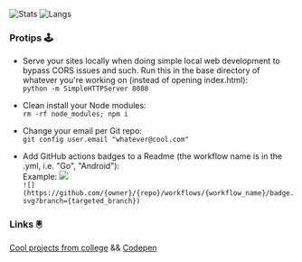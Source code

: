 ![Stats](https://github-readme-stats.vercel.app/api?username=willfolsom&count_private=true&show_icons=true&theme=dark)
![Langs](https://github-readme-stats.vercel.app/api/top-langs/?username=willfolsom&layout=compact&theme=dark)

### Protips 🕹️
+ Serve your sites locally when doing simple local web development to bypass CORS issues and such. Run this in the base directory of whatever you're working on (instead of opening index.html):<br/>
```python -m SimpleHTTPServer 8080```
  
+ Clean install your Node modules:<br/>
```rm -rf node_modules; npm i```
  
+ Change your email per Git repo:<br/>
```git config user.email "whatever@cool.com"```
  
+ Add GitHub actions badges to a Readme (the workflow name is in the .yml, i.e. "Go", "Android"):<br/>
Example: ![](https://github.com/willfolsom/go-koans/workflows/Go/badge.svg?branch=master)<br/>
```![](https://github.com/{owner}/{repo}/workflows/{workflow_name}/badge.svg?branch={targeted_branch})```

### Links 🖲️
[Cool projects from college](https://cargocollective.com/willfolsom) && [Codepen](https://codepen.io/willfolsom)
